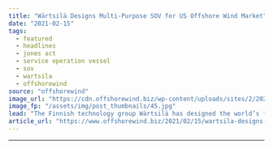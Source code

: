 ```yaml
---
title: "Wärtsilä Designs Multi-Purpose SOV for US Offshore Wind Market"
date: "2021-02-15"
tags: 
  - featured
  - headlines
  - jones act
  - service operation vessel
  - sov
  - wartsila
  - offshorewind
source: "offshorewind"
image_url: "https://cdn.offshorewind.biz/wp-content/uploads/sites/2/2021/02/15092035/W%C3%A4rtsil%C3%A4-Designs-Multi-Purpose-SOV-for-US-Offshore-Wind-Market.jpg"
image_fp: "/assets/img/post_thumbnails/45.jpg"
lead: "The Finnish technology group Wärtsilä has designed the world’s first US-flagged, Jones Act-compliant hybrid"
article_url: "https://www.offshorewind.biz/2021/02/15/wartsila-designs-multi-purpose-sov-for-us-offshore-wind-market/"
---
```


---
